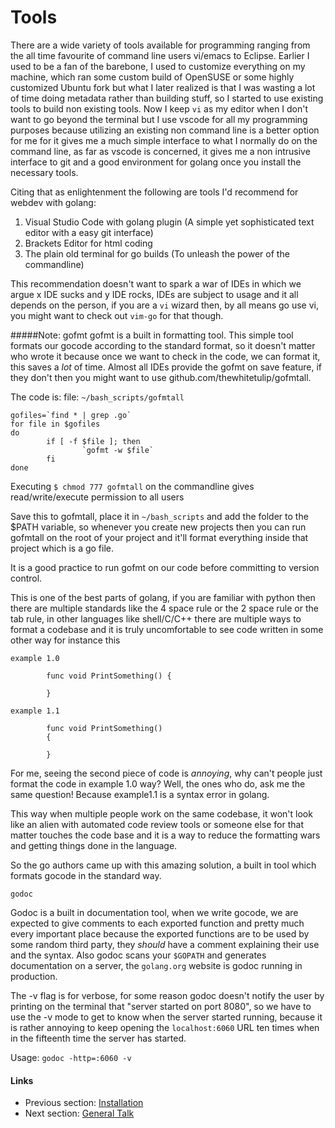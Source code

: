 # Tools

There are a wide variety of tools available for programming ranging from the all time favourite of command line users vi/emacs to Eclipse. Earlier I used to be 
a fan of the barebone, I used to customize everything on my machine, which ran some custom build of OpenSUSE or some highly customized Ubuntu fork
but what I later realized is that I was wasting a lot of time doing metadata rather than building stuff, so I started to use existing tools
to build non existing tools. Now I keep `vi` as my editor when I don't want to go beyond the terminal but I use vscode for all my programming purposes
because utilizing an existing non command line is a better option for me for it gives me a much simple interface to what I normally do on the command line, as far
as vscode is concerned, it gives me a non intrusive interface to git and a good environment for golang once you install the necessary tools.   

Citing that as enlightenment the following are tools I'd recommend for webdev with golang:

1. Visual Studio Code with golang plugin (A simple yet sophisticated text editor with a easy git interface)
2. Brackets Editor for html coding
3. The plain old terminal for go builds (To unleash the power of the commandline)

This recommendation doesn't want to spark a war of IDEs in which we argue x IDE sucks and y IDE rocks, IDEs are subject to usage and it all depends on the person, if
you are a `vi` wizard then, by all means go use vi, you might want to check out `vim-go` for that though. 

#####Note: gofmt
gofmt is a built in formatting tool. This simple tool formats our gocode according to the standard format, so it doesn't matter who wrote it because once we
want to check in the code, we can format it, this saves a *lot* of time. Almost all IDEs provide the gofmt on save feature, 
if they don't then you might want to use github.com/thewhitetulip/gofmtall.

The code is:
file: 	`~/bash_scripts/gofmtall`

	gofiles=`find * | grep .go`
	for file in $gofiles
	do
			if [ -f $file ]; then
					`gofmt -w $file`
			fi
	done
	
Executing `$ chmod 777 gofmtall` on the commandline gives read/write/execute permission to all users

Save this to gofmtall, place it in `~/bash_scripts` and add the folder to the $PATH variable, so whenever you create new projects
then you can run gofmtall on the root of your project and it'll format everything inside that project which is a go file.

It is a good practice to run gofmt on our code before committing to version control.

This is one of the best parts of golang, if you are familiar with python then there are multiple standards like the 4 space rule or the 2 space rule
or the tab rule, in other languages like shell/C/C++ there are multiple ways to format a codebase and it is truly uncomfortable to see code written in some other way
for instance this

`example 1.0`

			func void PrintSomething() {
				
			}
		
`example 1.1`

			func void PrintSomething() 
			{
				
			}

For me, seeing the second piece of code is *annoying*, why can't people just format the code in example 1.0 way?
Well, the ones who do, ask me the same question! Because example1.1 is a syntax error in golang.

This way when multiple people work on the same codebase, it won't look like an alien with automated code review tools or someone else for that matter touches 
the code base and it is a way to reduce the formatting wars and getting things done in the language.

So the go authors came up with this amazing solution, a built in tool which formats gocode in the standard way.

`godoc`

Godoc is a built in documentation tool, when we write gocode, we are expected to give comments to each exported function and pretty much every important place
because the exported functions are to be used by some random third party, they *should* have a comment explaining their use and the syntax. Also godoc scans your `$GOPATH`
and generates documentation on a server, the `golang.org` website is godoc running in production.

The -v flag is for verbose, for some reason godoc doesn't notify the user by printing on the terminal that "server started on port 8080", so we have to use the -v mode to get to know
when the server started running, because it is rather annoying to keep opening the `localhost:6060` URL ten times when in the fifteenth time the server has started.

Usage: `godoc -http=:6060 -v`

#### Links

- Previous section: [Installation](0.0install.md)
- Next section: [General Talk](1.0general_talk.md)